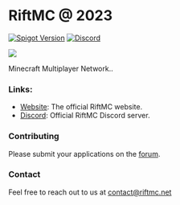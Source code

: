 # RiftMC @ 2023

[![Spigot Version](https://img.shields.io/badge/Spigot-1.19-dark_green.svg)](https://shields.io/)
[![Discord](https://discordapp.com/api/guilds/429132410748141579/widget.png?style=shield)](https://discord.gg/riftmc)
<!-- Another unofficial Discord badge style: https://img.shields.io/discord/429132410748141579?logo=discord -->

<img src="http://i.riftmc.net/u/MJsVSB.png">

Minecraft Multiplayer Network..

### Links:

- [Website](https://riftmc.net): The official RiftMC website.
- [Discord](https://discord.gg/riftmc): Official RiftMC Discord server. 

### Contributing

Please submit your applications on the [forum](https://riftmc.net/apply).

### Contact

Feel free to reach out to us at [contact@riftmc.net](mailto:contact@riftmc.co)
